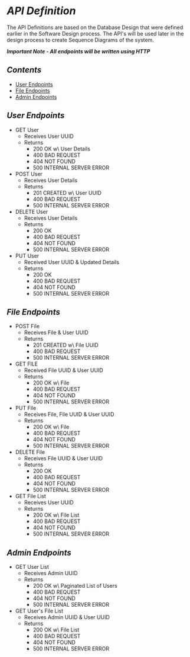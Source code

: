 # ___API Definition___
The API Definitions are based on the Database Design that were defined earlier in the Software Design process. The API's will be used later in the design process to create Sequence Diagrams of the system.

___**Important Note** - All endpoints will be written using HTTP___

## ___Contents___
- [User Endpoints](#user-endpoints)
- [File Endpoints](#file-endpoints)
- [Admin Endpoints](#admin-endpoints)

## ___User Endpoints___

- GET User
    - Receives User UUID
    - Returns
        - 200 OK w\ User Details
        - 400 BAD REQUEST
        - 404 NOT FOUND 
        - 500 INTERNAL SERVER ERROR
- POST User
    - Receives User Details
    - Returns
        - 201 CREATED w\ User UUID
        - 400 BAD REQUEST
        - 500 INTERNAL SERVER ERROR
- DELETE User
    - Receives User Details
    - Returns 
        - 200 OK
        - 400 BAD REQUEST
        - 404 NOT FOUND
        - 500 INTERNAL SERVER ERROR
- PUT User
    - Received User UUID & Updated Details
    - Returns
        - 200 OK
        - 400 BAD REQUEST
        - 404 NOT FOUND
        - 500 INTERNAL SERVER ERROR

## ___File Endpoints___
- POST File
    - Receives File & User UUID
    - Returns
        - 201 CREATED w\ File UUID
        - 400 BAD REQUEST
        - 500 INTERNAL SERVER ERROR
- GET FILE
    - Received File UUID & User UUID
    - Returns
        - 200 OK w\ File
        - 400 BAD REQUEST
        - 404 NOT FOUND
        - 500 INTERNAL SERVER ERROR
- PUT File
    - Receives File, File UUID & User UUID
    - Returns
        - 200 OK w\ File
        - 400 BAD REQUEST
        - 404 NOT FOUND
        - 500 INTERNAL SERVER ERROR
- DELETE File
    - Receives File UUID & User UUID
    - Returns
        - 200 OK
        - 400 BAD REQUEST
        - 404 NOT FOUND
        - 500 INTERNAL SERVER ERROR
- GET File List
    - Receives User UUID
    - Returns 
        - 200 OK w\ File List
        - 400 BAD REQUEST
        - 404 NOT FOUND
        - 500 INTERNAL SERVER ERROR

## ___Admin Endpoints___
- GET User List
    - Receives Admin UUID
    - Returns
        - 200 OK w\ Paginated List of Users
        - 400 BAD REQUEST
        - 404 NOT FOUND
        - 500 INTERNAL SERVER ERROR
- GET User's File List
    - Receives Admin UUID & User UUID
    - Returns
        - 200 OK w\ File List
        - 400 BAD REQUEST
        - 404 NOT FOUND
        - 500 INTERNAL SERVER ERROR

